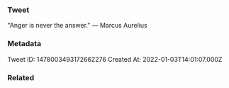 ### Tweet
"Anger is never the answer." — Marcus Aurelius

### Metadata
Tweet ID: 1478003493172662276
Created At: 2022-01-03T14:01:07.000Z

### Related

